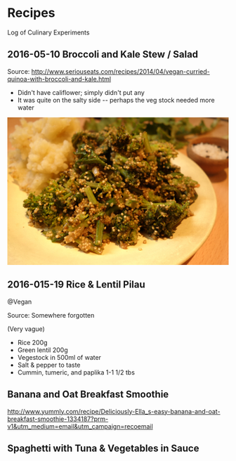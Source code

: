 # Recipes
Log of Culinary Experiments

## 2016-05-10 Broccoli and Kale Stew / Salad

Source:
http://www.seriouseats.com/recipes/2014/04/vegan-curried-quinoa-with-broccoli-and-kale.html

- Didn't have califlower; simply didn't put any
- It was quite on the salty side -- perhaps the veg stock needed more water

![Broccoli and Kale Salad][image_1]

[image_1]:images/20160510_N_quinoa-brocolli-kale-salad-1.jpg

## 2016-015-19 Rice & Lentil Pilau
@Vegan

Source:
Somewhere forgotten

(Very vague)
- Rice 200g
- Green lentil 200g
- Vegestock in 500ml of water
- Salt & pepper to taste
- Cummin, tumeric, and paplika 1-1 1/2 tbs

## Banana and Oat Breakfast Smoothie
http://www.yummly.com/recipe/Deliciously-Ella_s-easy-banana-and-oat-breakfast-smoothie-1334187?prm-v1&utm_medium=email&utm_campaign=recoemail

## Spaghetti with Tuna & Vegetables in Sauce


